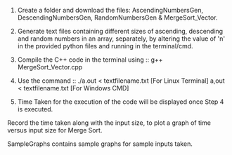 1. Create a folder and download the files: AscendingNumbersGen, DescendingNumbersGen, RandomNumbersGen & MergeSort_Vector.

2. Generate text files containing different sizes of ascending, descending and random numbers in an array, separately, by altering the value of 'n' in the provided python files and running in the terminal/cmd.

3. Compile the C++ code in the terminal using :: g++ MergeSort_Vector.cpp

4. Use the command :: ./a.out < textfilename.txt [For Linux Terminal] 
                       a,out < textfilename.txt [For Windows CMD]

5. Time Taken for the execution of the code will be displayed once Step 4 is executed.

Record the time taken along with the input size, to plot a graph of time versus input size for Merge Sort.

SampleGraphs contains sample graphs for sample inputs taken.
